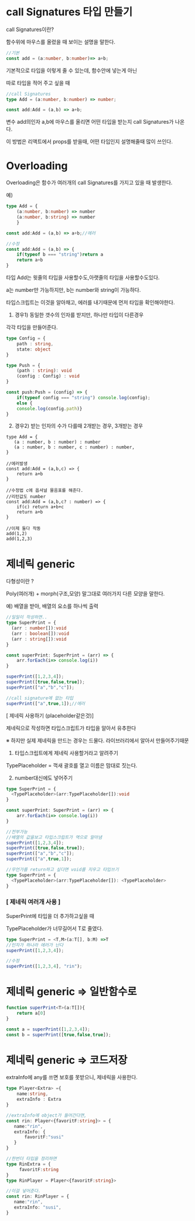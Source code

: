 # call Signatures 타입 만들기
call Signatures이란?

함수위에 마우스를 올렸을 때 보이는 설명을 말한다.

```ts
//기본
const add = (a:number, b:number)=> a+b;
```
기본적으로 타입을 이렇게 줄 수 있는데, 함수안에 넣는게 아닌 

따로 타입을 적어 주고 싶을 때
```ts
//call Signatures
type Add = (a:number, b:number) => number;

const add:Add = (a,b) => a+b;
```
변수 add의인자 a,b에 마우스를 올리면 어떤 타입을 받는지 call Signatures가 나온다.

이 방법은 리액트에서 props를 받을때,
어떤 타입인지 설명해줄때 많이 쓰인다.

# Overloading 
Overloading은 함수가 여러개의 call Signatures를 가지고 있을 때 발생한다.

예) 
```ts
type Add = {
    (a:number, b:number) => number
    (a:number, b:string) => number
    }

const add:Add = (a,b) => a+b;//에러

//수정
const add:Add = (a,b) => {
    if(typeof b === "string")return a
    return a+b
}
```
타입 Add는 윗줄의 타입을 사용할수도,아랫줄의 타입을 사용할수도있다.

a는 number만 가능하지만, b는 number와 string이 가능하다. 

타입스크립트는 이것을 알아채고, 에러를 내기때문에 먼저 타입을 확인해야한다. 

1. 경우1) 동일한 갯수의 인자를 받지만, 하나만 타입이 다른경우

각각 타입을 만들어준다.
```ts
type Config = {
    path : string,
    state: object
}

type Push = {
    (path : string): void
    (config : Config) : void
}

const push:Push = (config) => {
    if(typeof config === "string") console.log(config);
    else {
    console.log(config.path)}
}
```
2. 경우2) 받는 인자의 수가 다를때
2개받는 경우, 3개받는 경우
```tsx
type Add = {
   (a : number, b : number) : number
   (a : number, b : number, c : number) : number,
}

//에러발생
const add:Add = (a,b,c) => {
    return a+b 
}

//수정법 c에 옵셔널 물음표를 해준다.
//리턴값도 number
const add:Add = (a,b,c? : number) => {
    if(c) return a+b+c
    return a+b 
}

//이제 둘다 작동
add(1,2)
add(1,2,3)
```

# 제네릭 generic
다형성이란 ?

Poly(여러개) + morph(구조,모양)
말그대로 여러가지 다른 모양을 말한다.

예) 배열을 받아, 배열의 요소를 하나씩 출력

```ts
//일일이 작성하면..
type SuperPrint = {
  (arr : number[]):void
  (arr : boolean[]):void
  (arr : string[]):void
}

const superPrint: SuperPrint = (arr) => {
    arr.forEach(i=> console.log(i))
}

superPrint([1,2,3,4]);
superPrint([true,false,true]);
superPrint(["a","b","c"]);

//call signature에 없는 타입
superPrint(["a",true,1]);//에러 

```
[ 제네릭 사용하기 (placeholder같은것)]

제네릭으로 작성하면 타입스크립트가 타입을 알아서 유추한다

※ 하지만 실제 제네릭을 만드는 경우는 드물다.
라이브러리에서 알아서 만들어주기때문

1. 타입스크립트에게 제네릭 사용할거라고 알려주기

TypePlaceholder = 꺽새 괄호를 열고 이름은 맘대로 짓는다.

2. number대신에도 넣어주기

```ts
type SuperPrint = {
  <TypePlaceholder>(arr:TypePlaceholder[]):void
}

const superPrint: SuperPrint = (arr) => {
    arr.forEach(i=> console.log(i))
}

//전부가능
//배열의 값을보고 타입스크립트가 역으로 알아냄
superPrint([1,2,3,4]);
superPrint([true,false,true]);
superPrint(["a","b","c"]);
superPrint(["a",true,1]);

//무언가를 return하고 싶다면 void를 지우고 타입쓰기
type SuperPrint = {
  <TypePlaceholder>(arr:TypePlaceholder[]): <TypePlaceholder>
} 
```
### [ 제네릭 여러개 사용 ]
SuperPrint에 타입을 더 추가하고싶을 때

TypePlaceholder가 너무길어서 T로 줄였다.
```ts
type SuperPrint = <T,M>(a:T[], b:M) =>T
//인자가 하나라 에러가 난다
superPrint([1,2,3,4]);

//수정
superPrint([1,2,3,4], "rin");

```

# 제네릭 generic => 일반함수로
```ts
function superPrint<T>(a:T[]){
    return a[0]
}

const a = superPrint([1,2,3,4]);
const b = superPrint([true,false,true]);
```

# 제네릭 generic => 코드저장 

extraInfo에 any를 쓰면 보호를 못받으니,
제네릭을 사용한다.
```ts
type Player<Extra> ={
    name:string,
    extraInfo : Extra
}

//extraInfo에 object가 들어간다면,
const rin: Player<{favoritF:string}> = {
   name:"rin",
   extraInfo: {
       favoritF:"susi"
   }
}

//한번더 타입을 정리하면
type RinExtra = {
     favoritF:string
}
type RinPlayer = Player<{favoritF:string}>

//이걸 넣어준다.
const rin: RinPlayer = {
   name:"rin",
   extraInfo: "susi",
}
```